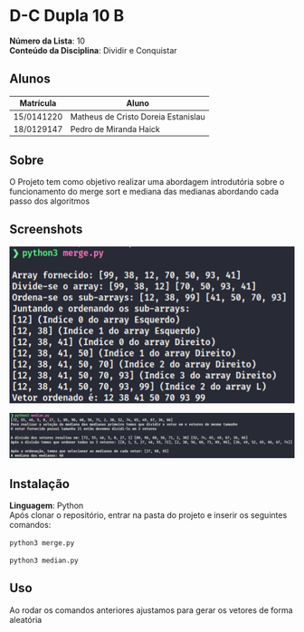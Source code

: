 # D-C Dupla 10 B

**Número da Lista**: 10<br>
**Conteúdo da Disciplina**: Dividir e Conquistar<br>

## Alunos
|Matrícula | Aluno |
| -- | -- |
| 15/0141220 |  Matheus de Cristo Doreia Estanislau |
| 18/0129147  | Pedro de Miranda Haick |

## Sobre 
O Projeto tem como objetivo realizar uma abordagem introdutória sobre o funcionamento do merge sort e mediana das medianas abordando cada passo dos algoritmos

## Screenshots
[![Merge Sort](./assets/merge.png)](./assets/merge.png)

[![Median of medians](./assets/median.png)](./assets/median.png)

## Instalação 
**Linguagem**: Python<br>
Após clonar o repositório, entrar na pasta do projeto e inserir os seguintes comandos:

```python3 merge.py```

```python3 median.py```

## Uso 
Ao rodar os comandos anteriores ajustamos para gerar os vetores de forma aleatória
